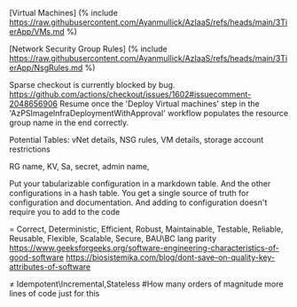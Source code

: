 [Virtual Machines] (% include https://raw.githubusercontent.com/Ayanmullick/AzIaaS/refs/heads/main/3TierApp/VMs.md %)


[Network Security Group Rules] (% include https://raw.githubusercontent.com/Ayanmullick/AzIaaS/refs/heads/main/3TierApp/NsgRules.md %)






Sparse checkout is currently blocked by bug.
https://github.com/actions/checkout/issues/1602#issuecomment-2048656906
Resume once the 'Deploy Virtual machines' step in the 'AzPSImageInfraDeploymentWithApproval' workflow populates the resource group name in the end correctly.

 
Potential Tables: vNet details, NSG rules, VM details, storage account restrictions

RG name, KV, Sa, secret, admin name, 

Put your tabularizable configuration in a markdown table. And the other configurations in a hash table.
You get a single source of truth for configuration and documentation.
And adding to configuration doesn't require you to add to the code

= Correct, Deterministic, Efficient, Robust, Maintainable, Testable, Reliable, Reusable, Flexible, Scalable, Secure, BAU\BC lang parity
https://www.geeksforgeeks.org/software-engineering-characteristics-of-good-software
https://biosistemika.com/blog/dont-save-on-quality-key-attributes-of-software

≠ Idempotent\Incremental,Stateless  #How many orders of magnitude more lines of code just for this